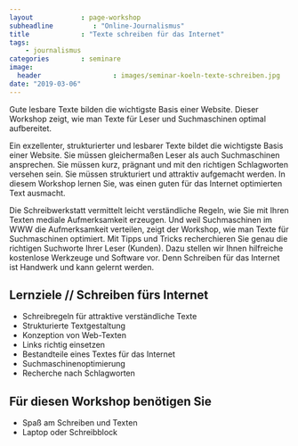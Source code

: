 ```yaml
---
layout            : page-workshop
subheadline          : "Online-Journalismus"
title             : "Texte schreiben für das Internet"
tags:
    - journalismus
categories        : seminare
image:
  header                  : images/seminar-koeln-texte-schreiben.jpg
date: "2019-03-06"
---
```

Gute lesbare Texte bilden die wichtigste Basis einer Website. Dieser Workshop zeigt, wie man Texte für Leser und Suchmaschinen optimal aufbereitet.
<!--more-->

Ein exzellenter, strukturierter und lesbarer Texte bildet die wichtigste Basis einer Website. Sie müssen gleichermaßen Leser als auch Suchmaschinen ansprechen. Sie müssen kurz, prägnant und mit den richtigen Schlagworten versehen sein. Sie müssen strukturiert und attraktiv aufgemacht werden. In diesem Workshop lernen Sie, was einen guten für das Internet optimierten Text ausmacht.

Die Schreibwerkstatt vermittelt leicht verständliche Regeln, wie Sie mit Ihren Texten mediale Aufmerksamkeit erzeugen. Und weil Suchmaschinen im WWW die Aufmerksamkeit verteilen, zeigt der Workshop, wie man Texte für Suchmaschinen optimiert. Mit Tipps und Tricks recherchieren Sie genau die richtigen Suchworte Ihrer Leser (Kunden). Dazu stellen wir Ihnen hilfreiche kostenlose Werkzeuge und Software vor. Denn Schreiben für das Internet ist Handwerk und kann gelernt werden.

## Lernziele // Schreiben fürs Internet

-   Schreibregeln für attraktive verständliche Texte
-   Strukturierte Textgestaltung
-   Konzeption von Web-Texten
-   Links richtig einsetzen
-   Bestandteile eines Textes für das Internet
-   Suchmaschinenoptimierung
-   Recherche nach Schlagworten

## Für diesen Workshop benötigen Sie

-   Spaß am Schreiben und Texten
-   Laptop oder Schreibblock
